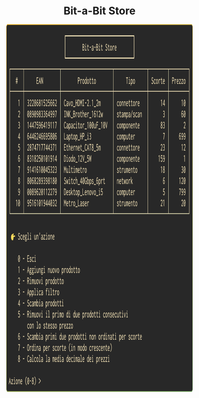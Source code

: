 <h1 align="center">Bit-a-Bit Store</h1>

<p align="center">
    <img width="1136" height="992" src="tui.png"></img>
</p>
